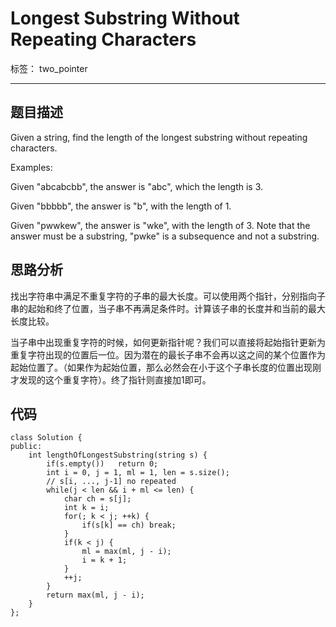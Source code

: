 ﻿# Longest Substring Without Repeating Characters

标签： two_pointer

---

## 题目描述
Given a string, find the length of the longest substring without repeating characters.

Examples:

Given "abcabcbb", the answer is "abc", which the length is 3.

Given "bbbbb", the answer is "b", with the length of 1.

Given "pwwkew", the answer is "wke", with the length of 3. Note that the answer must be a substring, "pwke" is a subsequence and not a substring.

## 思路分析
找出字符串中满足不重复字符的子串的最大长度。可以使用两个指针，分别指向子串的起始和终了位置，当子串不再满足条件时。计算该子串的长度并和当前的最大长度比较。

当子串中出现重复字符的时候，如何更新指针呢？我们可以直接将起始指针更新为重复字符出现的位置后一位。因为潜在的最长子串不会再以这之间的某个位置作为起始位置了。（如果作为起始位置，那么必然会在小于这个子串长度的位置出现刚才发现的这个重复字符）。终了指针则直接加1即可。

## 代码
```
class Solution {
public:
    int lengthOfLongestSubstring(string s) {
        if(s.empty())   return 0;
        int i = 0, j = 1, ml = 1, len = s.size();
        // s[i, ..., j-1] no repeated
        while(j < len && i + ml <= len) {
            char ch = s[j];
            int k = i;
            for(; k < j; ++k) {
                if(s[k] == ch) break;
            }
            if(k < j) {
                ml = max(ml, j - i);
                i = k + 1;
            }
            ++j;
        }
        return max(ml, j - i);
    }
};
```




